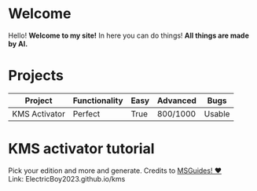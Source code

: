

# Welcome
Hello! **Welcome to my site!** In here you can do things! **All things are made by AI.**

# Projects

Project           | Functionality | Easy | Advanced | Bugs   |
------------------|---------------|------|----------|--------|
KMS Activator     |    Perfect    | True | 800/1000 | Usable |

# KMS activator tutorial
Pick your edition and more and generate. Credits to [MSGuides! ❤️](https://www.MSGuides.com)
<br>
Link: ElectricBoy2023.github.io/kms
